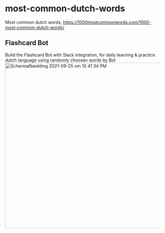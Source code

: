 # most-common-dutch-words
Most common dutch words, https://1000mostcommonwords.com/1000-most-common-dutch-words/

## Flashcard Bot
Build the Flashcard Bot with Slack integration, for daily learning & practice dutch language using randomly choosen words by Bot
<img width="537" alt="Schermafbeelding 2021-09-25 om 10 41 34 PM" src="https://user-images.githubusercontent.com/5364500/134785503-c00d5c3e-11a0-4ef1-81a9-9f5e5b5e2030.png">

